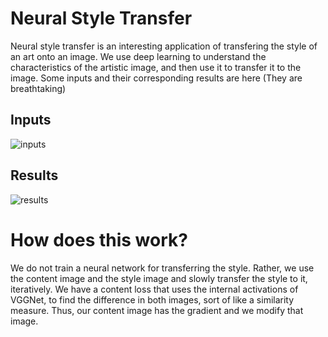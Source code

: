 # Neural Style Transfer

Neural style transfer is an interesting application of transfering the style of an art onto an image. We use deep learning to understand the characteristics of the artistic image, and then use it to transfer it to the image. Some inputs and their corresponding results are here (They are breathtaking)

## Inputs
![inputs](nst.jpg)

## Results
![results](results.jpg)

# How does this work?

We do not train a neural network for transferring the style. Rather, we use the content image and the style image and slowly transfer the style to it, iteratively. We have a content loss that uses the internal activations of VGGNet, to find the difference in both images, sort of like a similarity measure. Thus, our content image has the gradient and we modify that image. 
